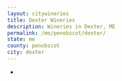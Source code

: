 ```yaml
---
layout: citywineries
title: Dexter Wineries
description: Wineries in Dexter, ME
permalink: /me/penobscot/dexter/
state: me
county: penobscot
city: dexter
---
```

-
